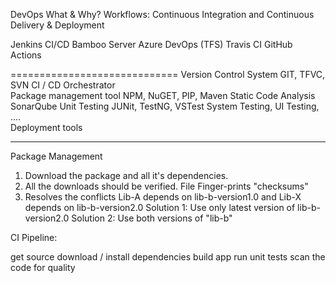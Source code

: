 DevOps What & Why?
Workflows:
  Continuous Integration and Continuous Delivery & Deployment

Jenkins CI/CD 
Bamboo Server
Azure DevOps (TFS)
Travis CI
GitHub Actions

=============================
Version Control System			GIT, TFVC, SVN
CI / CD Orchestrator			
Package management tool			NPM, NuGET, PIP, Maven
Static Code Analysis			SonarQube
Unit Testing				JUNit, TestNG, VSTest
System Testing, UI Testing, .... 	
Deployment tools			

-------------------------------------------
Package Management

1. Download the package and all it's dependencies.
2. All the downloads should be verified. File Finger-prints "checksums" 
3. Resolves the conflicts
	Lib-A depends on lib-b-version1.0 and Lib-X depends on lib-b-version2.0
	Solution 1: Use only latest version of lib-b-version2.0
	Solution 2: Use both versions of "lib-b"


CI Pipeline:

get source 
download / install dependencies
build app 
run unit tests
scan the code for quality

